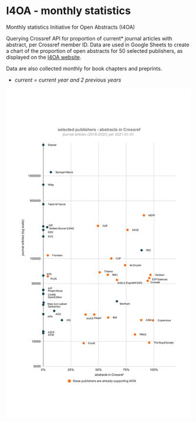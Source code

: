 # I4OA - monthly statistics
Monthly statistics Initiative for Open Abstracts (I4OA)

Querying Crossref API for proportion of current* journal articles with abstract, per Crossref member ID.
Data are used in Google Sheets to create a chart of the proportion of open abstracts for 50 selected publishers, as displayed on the [I4OA website](https://i4oa.org/). 

Data are also collected monthly for book chapters and preprints.

* *current = current year and 2 previous years*

![I4OA monthly chart](figures/I4OA_chart_current.svg)



